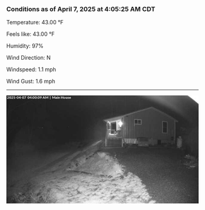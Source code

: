 ### Conditions as of April 7, 2025 at 4:05:25 AM CDT 

Temperature: 43.00 &deg;F

Feels like: 43.00 &deg;F

Humidity: 97%

Wind Direction: N

Windspeed: 1.1 mph

Wind Gust: 1.6 mph

---

<img src="./images/latest.jpeg"/>

